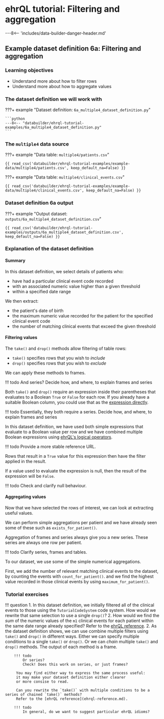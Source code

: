 # ehrQL tutorial: Filtering and aggregation

---8<-- 'includes/data-builder-danger-header.md'

## Example dataset definition 6a: Filtering and aggregation

### Learning objectives

* Understand more about how to filter rows
* Understand more about how to aggregate values

### The dataset definition we will work with

???+ example "Dataset definition: `6a_multiple4_dataset_definition.py`"

    ```python
    ---8<-- "databuilder/ehrql-tutorial-examples/6a_multiple4_dataset_definition.py"
    ```

### The `multiple4` data source

???+ example "Data table: `multiple4/patients.csv`"

    {{ read_csv('databuilder/ehrql-tutorial-examples/example-data/multiple4/patients.csv', keep_default_na=False) }}

???+ example "Data table: `multiple4/clinical_events.csv`"

    {{ read_csv('databuilder/ehrql-tutorial-examples/example-data/multiple4/clinical_events.csv', keep_default_na=False) }}

### Dataset definition 6a output

???+ example "Output dataset: `outputs/6a_multiple4_dataset_definition.csv`"

    {{ read_csv('databuilder/ehrql-tutorial-examples/outputs/6a_multiple4_dataset_definition.csv', keep_default_na=False) }}

### Explanation of the dataset definition

#### Summary

In this dataset definition, we select details of patients who:

* have had a particular clinical event code recorded
* with an associated numeric value higher than a given threshold
* within a specified date range

We then extract:

* the patient's date of birth
* the maximum numeric value recorded for the patient for the specified
  clinical event code
* the number of matching clinical events that exceed the given threshold

#### Filtering values

The `take()` and `drop()` methods allow filtering of table rows:

* `take()` specifies rows that you wish to *include*
* `drop()` specifies rows that you wish to *exclude*

We can apply these methods to frames.

!!! todo
    And series?
    Decide how, and where, to explain frames and series

Both `take()` and `drop()` require an expression inside their parentheses
that evaluates to a Boolean `True` or `False` for each row.
If you already have a suitable Boolean column,
you could use that as the [expression directly](ehrql-reference.md#111-take-with-column).

!!! todo
    Essentially, they both require a series.
    Decide how, and where, to explain frames and series

In this dataset definition,
we have used both simple expressions that evaluate to a Boolean value per row
and we have combined multiple Boolean expressions using [ehrQL's logical operators](ehrql-new-tutorial-3a.md).

!!! todo
    Provide a more stable reference URL.

Rows that result in a `True` value for this expression then have the filter applied in the result.

If a value used to evaluate the expression is null,
then the result of the expression will be `False`.

!!! todo
    Check and clarify null behaviour.

#### Aggregating values

Now that we have selected the rows of interest,
we can look at extracting useful values.

We can perform simple aggregations per patient
and we have already seen some of these such as `exists_for_patient()`.

Aggregation of frames and series always give you a new series.
These series are always one row per patient.

!!! todo
    Clarify series, frames and tables.

To our dataset, we use some of the simple numerical aggregations.

First, we add the number of relevant matching clinical events to the dataset,
by counting the events with `count_for_patient()`.
and we find the highest value recorded in those clinical events
by using `maximum_for_patient()`.

### Tutorial exercises

!!! question
    1. In this dataset definition,
       we initially filtered all of the clinical events to those using the `TutorialCodeSystem` code system.
       How would we rewrite that same selection to use a single `drop()`?
    2. How would we find the *sum* of the numeric values of the `m1` clinical events
       for each patient within the same date range already specified?
       Refer to the [ehrQL reference](ehrql-reference.md).
    2. As the dataset definition shows,
       we can use combine multiple filters using `take()` and `drop()`
       in different ways.
       Either we can specify multiple conditions to a single `take()` or
       `drop()`.
       Or we can *chain* multiple `take()` and `drop()` methods.
       The output of each method is a frame.

        !!! todo
            Or series?
            Check! Does this work on series, or just frames?

         You may find either way to express the same process useful:
         it may make your dataset definition either clearer
         or more consise to read.

         Can you rewrite the `take()` with multiple conditions to be a series of chained `take()` methods?
         Refer to the [ehrQL reference](ehrql-reference.md).

        !!! todo
            In general, do we want to suggest particular ehrQL idioms?
